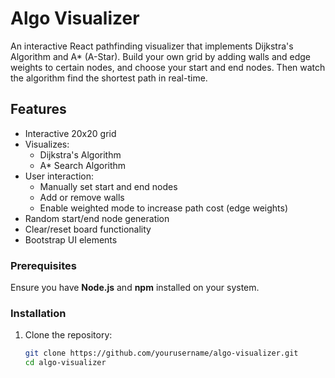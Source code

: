 # Algo Visualizer

An interactive React pathfinding visualizer that implements Dijkstra's Algorithm and A* (A-Star). Build your own grid by adding walls and edge weights to certain nodes, and choose your start and end nodes. Then watch the algorithm find the shortest path in real-time.

## Features

- Interactive 20x20 grid
- Visualizes:
  - Dijkstra's Algorithm
  - A* Search Algorithm
- User interaction:
  - Manually set start and end nodes
  - Add or remove walls
  - Enable weighted mode to increase path cost (edge weights)
- Random start/end node generation
- Clear/reset board functionality
- Bootstrap UI elements

### Prerequisites

Ensure you have **Node.js** and **npm** installed on your system.

### Installation

1. Clone the repository:
   ```bash
   git clone https://github.com/yourusername/algo-visualizer.git
   cd algo-visualizer
